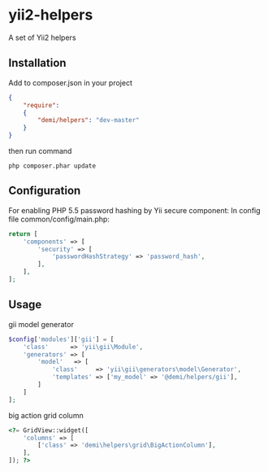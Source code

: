yii2-helpers
===================

A set of Yii2 helpers

Installation
------------
Add to composer.json in your project
```json
{
	"require":
	{
  		"demi/helpers": "dev-master"
	}
}
```
then run command
```code
php composer.phar update
```

Configuration
-------------
For enabling PHP 5.5 password hashing by Yii secure component:
In config file common/config/main.php:
```php
return [
    'components' => [
        'security' => [
            'passwordHashStrategy' => 'password_hash',
        ],
    ],
];
```

Usage
-----
gii model generator
```php
$config['modules']['gii'] = [
    'class'      => 'yii\gii\Module',
    'generators' => [
        'model'   => [
            'class'     => 'yii\gii\generators\model\Generator',
            'templates' => ['my_model' => '@demi/helpers/gii'],
        ]
    ]
];
```
big action grid column
```php
<?= GridView::widget([
    'columns' => [
        ['class' => 'demi\helpers\grid\BigActionColumn'],
    ],
]); ?>
```